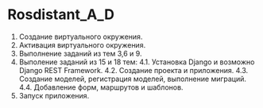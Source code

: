 # Rosdistant_A_D

1. Создание виртуального окружения.
2. Активация виртуального окружения.
3. Выполнение заданий из тем 3,6 и 9.
4. Выполение заданий из 15 и 18 тем:
4.1. Установка Django и возможно Django REST Framework.
4.2. Создание проекта и приложения.
4.3. Создание моделей, регистрация моделей, выполнение миграций.
4.4. Добавление форм, маршрутов и шаблонов.
5. Запуск приложения.
